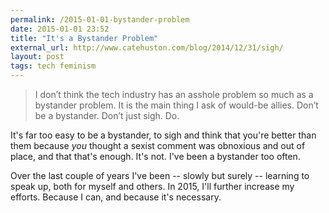 ```yaml
---
permalink: /2015-01-01-bystander-problem
date: 2015-01-01 23:52
title: "It's a Bystander Problem"
external_url: http://www.catehuston.com/blog/2014/12/31/sigh/
layout: post
tags: tech feminism
---
```


> I don’t think the tech industry has an asshole problem so much as a bystander problem. It is the main thing I ask of would-be allies. Don’t be a bystander. Don’t just sigh. Do.

It's far too easy to be a bystander, to sigh and think that you're better than them because *you* thought a sexist comment was obnoxious and out of place, and that that's enough. It's not. I've been a bystander too often. 

Over the last couple of years I've been -- slowly but surely -- learning to speak up, both for myself and others. In 2015, I'll further increase my efforts. Because I can, and because it's necessary.